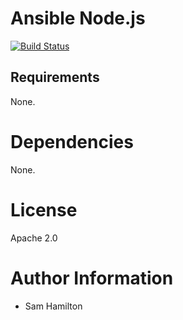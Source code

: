 # Ansible Node.js

[![Build Status](https://travis-ci.org/blazingbarons/ansible-role-nodejs.svg?branch=master)](https://travis-ci.org/blazingbarons/ansible-role-nodejs)

## Requirements

None.

# Dependencies

None.

# License

Apache 2.0

# Author Information

- Sam Hamilton
